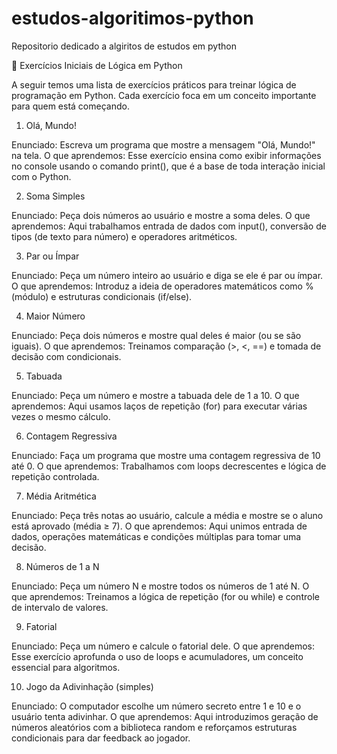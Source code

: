 # estudos-algoritimos-python
Repositorio dedicado a algiritos de estudos em python

📘 Exercícios Iniciais de Lógica em Python

A seguir temos uma lista de exercícios práticos para treinar lógica de programação em Python. Cada exercício foca em um conceito importante para quem está começando.

1. Olá, Mundo!

Enunciado: Escreva um programa que mostre a mensagem "Olá, Mundo!" na tela.
O que aprendemos:
Esse exercício ensina como exibir informações no console usando o comando print(), que é a base de toda interação inicial com o Python.

2. Soma Simples

Enunciado: Peça dois números ao usuário e mostre a soma deles.
O que aprendemos:
Aqui trabalhamos entrada de dados com input(), conversão de tipos (de texto para número) e operadores aritméticos.

3. Par ou Ímpar

Enunciado: Peça um número inteiro ao usuário e diga se ele é par ou ímpar.
O que aprendemos:
Introduz a ideia de operadores matemáticos como % (módulo) e estruturas condicionais (if/else).

4. Maior Número

Enunciado: Peça dois números e mostre qual deles é maior (ou se são iguais).
O que aprendemos:
Treinamos comparação (>, <, ==) e tomada de decisão com condicionais.

5. Tabuada

Enunciado: Peça um número e mostre a tabuada dele de 1 a 10.
O que aprendemos:
Aqui usamos laços de repetição (for) para executar várias vezes o mesmo cálculo.

6. Contagem Regressiva

Enunciado: Faça um programa que mostre uma contagem regressiva de 10 até 0.
O que aprendemos:
Trabalhamos com loops decrescentes e lógica de repetição controlada.

7. Média Aritmética

Enunciado: Peça três notas ao usuário, calcule a média e mostre se o aluno está aprovado (média ≥ 7).
O que aprendemos:
Aqui unimos entrada de dados, operações matemáticas e condições múltiplas para tomar uma decisão.

8. Números de 1 a N

Enunciado: Peça um número N e mostre todos os números de 1 até N.
O que aprendemos:
Treinamos a lógica de repetição (for ou while) e controle de intervalo de valores.

9. Fatorial

Enunciado: Peça um número e calcule o fatorial dele.
O que aprendemos:
Esse exercício aprofunda o uso de loops e acumuladores, um conceito essencial para algoritmos.

10. Jogo da Adivinhação (simples)

Enunciado: O computador escolhe um número secreto entre 1 e 10 e o usuário tenta adivinhar.
O que aprendemos:
Aqui introduzimos geração de números aleatórios com a biblioteca random e reforçamos estruturas condicionais para dar feedback ao jogador.